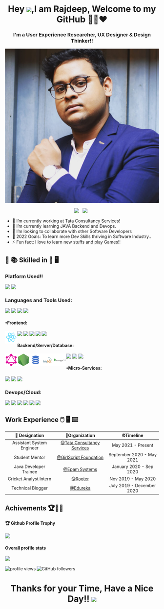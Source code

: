 <h1 align="center">Hey <img src="https://raw.githubusercontent.com/soumyadip007/soumyadip007/master/Hi.gif" width="40px" />,I am Rajdeep, Welcome to my GitHub 👨‍💻❤️</h1>
 <h3 align="center">I'm a User Experience Researcher, UX Designer & Design Thinker!!</h3>

<img src="https://github.com/Rajdp07/Rajdp07/blob/master/Me/profile.jpeg" >
<p align="center">
<a href="https://www.linkedin.com/in/rajdeep-majumder-845266178/"><img height="30" src="https://raw.githubusercontent.com/soumyadip007/soumyadip007/master/img/social/l.png"></a>&nbsp;&nbsp;
<a href="https://medium.com/@rajdeepmajumder925"><img height="30" src="https://raw.githubusercontent.com/soumyadip007/soumyadip007/master/img/social/mm.png"></a>&nbsp;&nbsp;

- 🔭 I’m currently working at Tata Consultancy Services!
- 🌱 I’m currently learning JAVA Backend and Devops.
- 👯 I’m looking to collaborate with other Software Developers
- 🥅 2022 Goals: To learn more Dev Skills thriving in Software Industry..
- ⚡ Fun fact: I love to learn new stuffs and play Games!!

## :open_book: :books: Skilled in :closed_book: :desktop_computer:

### Platform Used!!
<code><img src="https://raw.githubusercontent.com/soumyadip007/soumyadip007/master/img/platform/linux.png" height="30"></code>
<code><img src="https://raw.githubusercontent.com/soumyadip007/soumyadip007/master/img/platform/windows.jpg" height="30"></code>

### Languages and Tools Used:
<code><img src="https://raw.githubusercontent.com/soumyadip007/soumyadip007/master/img/pl/c.png" height="30"></code>
<code><img src="https://raw.githubusercontent.com/soumyadip007/soumyadip007/master/img/pl/java.png" height="30"></code>
<code><img src="https://raw.githubusercontent.com/soumyadip007/soumyadip007/master/img/pl/python.png" height="30"></code>
<code><img src="https://raw.githubusercontent.com/soumyadip007/soumyadip007/master/img/pl/js.png" height="30"></code>

#### •Frontend:
<code><img src="https://raw.githubusercontent.com/soumyadip007/soumyadip007/master/img/web/ui/html.png" height="30"></code>
<code><img src="https://raw.githubusercontent.com/soumyadip007/soumyadip007/master/img/web/ui/css.png" height="30"></code>
<code><img src="https://raw.githubusercontent.com/soumyadip007/soumyadip007/master/img/web/ui/bt.jpg" height="30"></code>
<img align="left" alt="React" width="40px" src="https://raw.githubusercontent.com/github/explore/80688e429a7d4ef2fca1e82350fe8e3517d3494d/topics/react/react.png" />
<code><img src="https://raw.githubusercontent.com/soumyadip007/soumyadip007/master/img/web/ui/jq.jpg" height="30"></code>
<code><img src="https://raw.githubusercontent.com/soumyadip007/soumyadip007/master/img/pl/js.png" height="30"></code>

#### Backend/Server/Database:
<code><img src="https://raw.githubusercontent.com/soumyadip007/soumyadip007/master/img/web/backend/spring-boot.png" height="30"></code>
<img align="left" alt="GraphQL" width="40px" src="https://raw.githubusercontent.com/github/explore/80688e429a7d4ef2fca1e82350fe8e3517d3494d/topics/graphql/graphql.png" />
<img align="left" alt="Node.js" width="40px" src="https://raw.githubusercontent.com/github/explore/80688e429a7d4ef2fca1e82350fe8e3517d3494d/topics/nodejs/nodejs.png" />
<img align="left" alt="SQL" width="40px" src="https://raw.githubusercontent.com/github/explore/80688e429a7d4ef2fca1e82350fe8e3517d3494d/topics/sql/sql.png" />
<img align="left" alt="MySQL" width="40px" src="https://raw.githubusercontent.com/github/explore/80688e429a7d4ef2fca1e82350fe8e3517d3494d/topics/mysql/mysql.png" />
<img align="left" alt="MongoDB" width="40px" src="https://raw.githubusercontent.com/github/explore/80688e429a7d4ef2fca1e82350fe8e3517d3494d/topics/mongodb/mongodb.png" />
<code><img src="https://raw.githubusercontent.com/soumyadip007/soumyadip007/master/img/db/redis.png" height="30"></code>
 <code><img src="https://raw.githubusercontent.com/soumyadip007/soumyadip007/master/img/db/cas.png" height="30"></code>
 
 #### •Micro-Services:
 <code><img src="https://raw.githubusercontent.com/soumyadip007/soumyadip007/master/img/web/ms/rest.png" height="30"></code>
 <code><img src="https://raw.githubusercontent.com/soumyadip007/soumyadip007/master/img/web/ms/kafka.png" height="30"></code>
 <code><img src="https://raw.githubusercontent.com/soumyadip007/soumyadip007/master/img/web/ms/eureka.png" height="30"></code>
 

### Devops/Cloud:
<code><img src="https://raw.githubusercontent.com/soumyadip007/soumyadip007/master/img/cloud/maven.png" height="30"></code>
<code><img src="https://raw.githubusercontent.com/soumyadip007/soumyadip007/master/img/cloud/git.png" height="30"></code>
<code><img src="https://raw.githubusercontent.com/soumyadip007/soumyadip007/master/img/cloud/github.png" height="30"></code>
<code><img src="https://raw.githubusercontent.com/soumyadip007/soumyadip007/master/img/cloud/docker.png" height="30"></code>
<code><img src="https://raw.githubusercontent.com/soumyadip007/soumyadip007/master/img/cloud/ku.jpg" height="30"></code>
<code><img src="https://raw.githubusercontent.com/soumyadip007/soumyadip007/master/img/cloud/jenkins.jpg" height="30"></code>
 
 
## Work Experience :computer_mouse: :desktop_computer: :keyboard:

| 💼 Designation |  🏢Organization | ⏰Timeline  |
| :-: | :-: | :-: |
| Assistant System Engineer | [@Tata Consultancy Services](https://www.tcs.com/) | May 2021 - Present |
| Student Mentor | [@GirlScript Foundation](https://www.girlscript.tech/home) | September 2020 - May 2021 |
| Java Developer Trainee | [@Epam Systems](https://www.epam.com/) | January 2020 - Sep 2020 |
| Cricket Analyst Intern | [@Rooter](https://web.rooter.gg/) | Nov 2019 - May 2020 |
| Technical Blogger | [@Edureka](https://www.edureka.co/) | July 2019 - December 2020 |
 

## Achivements 🏆🏅🎉
<h4>🏆 Github Profile Trophy</h4>
  <a href="https://github.com/ryo-ma/github-profile-trophy">
    <img src="https://github-profile-trophy.vercel.app/?username=Rajdp07&theme=onedark&column=7&hide=PullRequest"/>
  </a>


#### Overall profile stats
![](https://github-readme-stats.vercel.app/api?username=Rajdp07&count_private=true&theme=merko&show_icons=true&hide=prs)

<img src="https://gpvc.arturio.dev/Rajdp07" alt="profile views"/>  <img alt="GitHub followers" src="https://img.shields.io/github/followers/Rajdp07?style=social"/> 

<h1 align="center">Thanks for your Time, Have a Nice Day!! <img src="https://raw.githubusercontent.com/soumyadip007/soumyadip007/master/Hi.gif" width="40px" /></h1>
